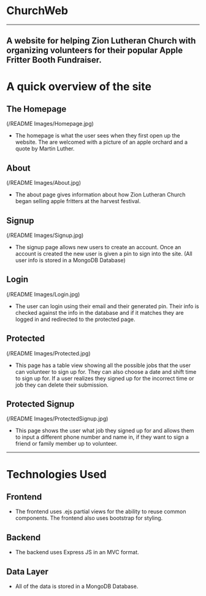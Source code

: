 # ChurchWeb
---
A website for helping Zion Lutheran Church with organizing volunteers for their popular Apple Fritter Booth Fundraiser.
---
# A quick overview of the site
## The Homepage
(/README Images/Homepage.jpg)
- The homepage is what the user sees when they first open up the website. The are welcomed with a picture of an apple orchard and a quote by Martin Luther.
## About
(/README Images/About.jpg)
- The about page gives information about how Zion Lutheran Church began selling apple fritters at the harvest festival.
## Signup
(/README Images/Signup.jpg)
- The signup page allows new users to create an account. Once an account is created the new user is given a pin to sign into the site. (All user info is stored in a MongoDB Database)
## Login
(/README Images/Login.jpg)
- The user can login using their email and their generated pin. Their info is checked against the info in the database and if it matches they are logged in and redirected to the protected page.
## Protected
(/README Images/Protected.jpg)
- This page has a table view showing all the possible jobs that the user can volunteer to sign up for. They can also choose a date and shift time to sign up for. If a user realizes they signed up for the incorrect time or job they can delete their submission.
## Protected Signup
(/README Images/ProtectedSignup.jpg)
- This page shows the user what job they signed up for and allows them to input a different phone number and name in, if they want to sign a friend or family member up to volunteer.
---
# Technologies Used
## Frontend
- The frontend uses .ejs partial views for the ability to reuse common components. The frontend also uses bootstrap for styling. 
## Backend
- The backend uses Express JS in an MVC format. 
## Data Layer
- All of the data is stored in a MongoDB Database.
